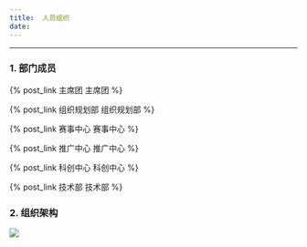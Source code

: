 ```yaml
---
title:	人员组织
date:	
---
```


------

### 1. 部门成员

<p>{% post_link 主席团 主席团 %}</p>

<p>{% post_link 组织规划部 组织规划部 %}</p>

<p>{% post_link 赛事中心 赛事中心 %}</p>

<p>{% post_link 推广中心 推广中心 %}</p>

<p>{% post_link 科创中心 科创中心 %}</p>

<p>{% post_link 技术部 技术部 %}</p>

### 2. 组织架构

![](../../wp-content_uploads/2023/05/cbc685a8ca35756996f5c44691a64ab-1200x700.jpg)